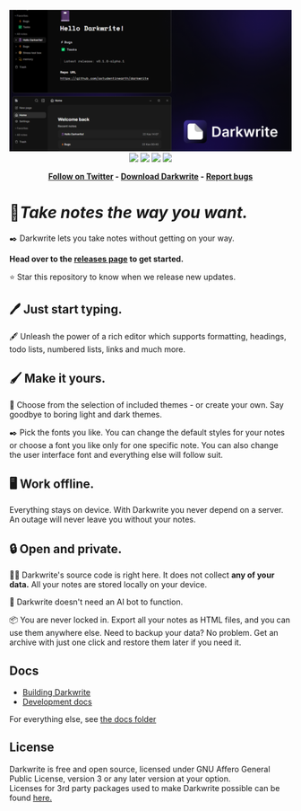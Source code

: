 <p align="center">
    <img src="res/cover.png"/>
    <img src="https://img.shields.io/github/actions/workflow/status/astudentinearth/darkwrite/test-unit.yml?label=tests&style=for-the-badge"/>
    <img src="https://img.shields.io/github/license/astudentinearth/darkwrite?style=for-the-badge"/>
    <img src="https://img.shields.io/github/stars/astudentinearth/darkwrite?color=yellow&style=for-the-badge"/>
    <img src="https://img.shields.io/github/v/tag/astudentinearth/darkwrite?style=for-the-badge"/>
</p>
<strong>
<p align="center">
    <a href="https://twitter.com/codingwithburak">Follow on Twitter</a> -
    <a href="https://github.com/astudentinearth/darkwrite/releases">Download Darkwrite</a> -
    <a href="https://github.com/astudentinearth/darkwrite/issues">Report bugs</a>
</p>
</strong>

# 📓*Take notes the way you want.*

✒️ Darkwrite lets you take notes without getting on your way.

**Head over to the [releases page](https://github.com/astudentinearth/darkwrite/releases) to get started.**

⭐ Star this repository to know when we release new updates.

## 🖊️ Just start typing.

🖋️ Unleash the power of a rich editor which supports formatting, headings, todo lists, numbered lists, links and much more.

## 🖌️ Make it yours.

🎨 Choose from the selection of included themes - or create your own. Say goodbye to boring light and dark themes.

✒️ Pick the fonts you like. You can change the default styles for your notes or choose a font you like only for one specific note. You can also change the user interface font and everything else will follow suit.

## 🖥️ Work offline.

Everything stays on device. With Darkwrite you never depend on a server. An outage will never leave you without your notes.

## 🔒 Open and private.

👨‍💻 Darkwrite's source code is right here. It does not collect **any of your data.** All your notes are stored locally on your device.

🤖 Darkwrite doesn't need an AI bot to function.

📦 You are never locked in. Export all your notes as HTML files, and you can use them anywhere else. Need to backup your data? No problem. Get an archive with just one click and restore them later if you need it.

## Docs

-   [Building Darkwrite](docs/BUILDING.md)
-   [Development docs](docs/DEVELOPMENT.md)

For everything else, see [the docs folder](docs)

## License

Darkwrite is free and open source, licensed under GNU Affero General Public License, version 3 or any later version at your option.  
Licenses for 3rd party packages used to make Darkwrite possible can be found [here.](https://github.com/astudentinearth/darkwrite/blob/dev/packages/app-desktop/THIRDPARTY.txt)
